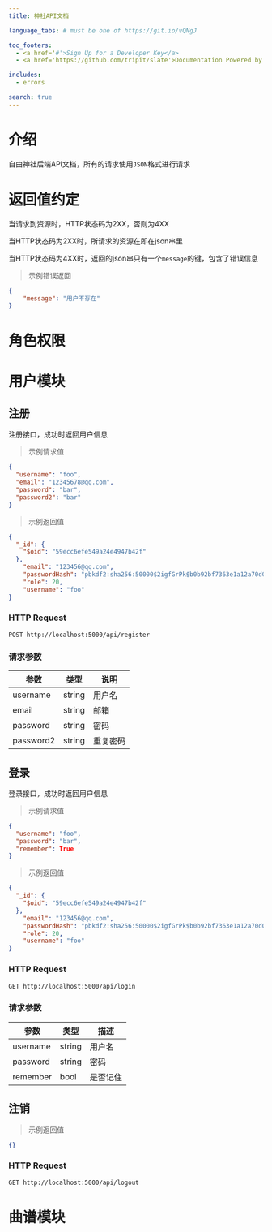 ```yaml
---
title: 神社API文档

language_tabs: # must be one of https://git.io/vQNgJ

toc_footers:
  - <a href='#'>Sign Up for a Developer Key</a>
  - <a href='https://github.com/tripit/slate'>Documentation Powered by Slate</a>

includes:
  - errors

search: true
---
```


# 介绍
自由神社后端API文档，所有的请求使用`JSON`格式进行请求

# 返回值约定
当请求到资源时，HTTP状态码为2XX，否则为4XX

当HTTP状态码为2XX时，所请求的资源在即在json串里

当HTTP状态码为4XX时，返回的json串只有一个`message`的键，包含了错误信息

> 示例错误返回

```json
{
    "message": "用户不存在"
}
```

# 角色权限


# 用户模块

## 注册

注册接口，成功时返回用户信息

> 示例请求值

```json
{
  "username": "foo",
  "email": "12345678@qq.com",
  "password": "bar",
  "password2": "bar"
}
```

> 示例返回值

```json
{
  "_id": {
    "$oid": "59ecc6efe549a24e4947b42f"
  },
    "email": "123456@qq.com",
    "passwordHash": "pbkdf2:sha256:50000$2igfGrPk$b0b92bf7363e1a12a70d08701ea52ad5c10ffb1552e2d1c68e1c76400790f0e7",
    "role": 20,
    "username": "foo"
}
```


### HTTP Request

`POST http://localhost:5000/api/register`

### 请求参数

参数      | 类型   | 说明
--------- | ------ | -------
username  | string | 用户名
email     | string | 邮箱
password  | string | 密码
password2 | string | 重复密码


## 登录

登录接口，成功时返回用户信息

> 示例请求值

```json
{
  "username": "foo",
  "password": "bar",
  "remember": True
}
```

> 示例返回值


```json
{
  "_id": {
    "$oid": "59ecc6efe549a24e4947b42f"
  },
    "email": "123456@qq.com",
    "passwordHash": "pbkdf2:sha256:50000$2igfGrPk$b0b92bf7363e1a12a70d08701ea52ad5c10ffb1552e2d1c68e1c76400790f0e7",
    "role": 20,
    "username": "foo"
}
```

### HTTP Request

`GET http://localhost:5000/api/login`

### 请求参数

参数      | 类型   | 描述
--------- | -----  | ------
username  | string | 用户名
password  | string | 密码
remember  | bool   | 是否记住

## 注销

> 示例返回值

```json
{}
```

### HTTP Request

`GET http://localhost:5000/api/logout`


# 曲谱模块
